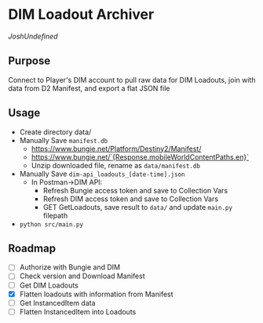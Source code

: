 # DIM Loadout Archiver
*JoshUndefined*

## Purpose

Connect to Player's DIM account to pull raw data for DIM Loadouts, join with data from
D2 Manifest, and export a flat JSON file

## Usage

- Create directory data/
- Manually Save `manifest.db`
    - https://www.bungie.net/Platform/Destiny2/Manifest/
    - https://www.bungie.net/`{Response.mobileWorldContentPaths.en}`
    - Unzip downloaded file, rename as `data/manifest.db`
- Manually Save `dim-api_loadouts_[date-time].json`
    - In Postman->DIM API:
        - Refresh Bungie access token and save to Collection Vars
        - Refresh DIM access token and save to Collection Vars
        - GET GetLoadouts, save result to `data/` and update `main.py` filepath
- `python src/main.py`

## Roadmap

- [ ] Authorize with Bungie and DIM
- [ ] Check version and Download Manifest
- [ ] Get DIM Loadouts
- [x] Flatten loadouts with information from Manifest
- [ ] Get InstancedItem data
- [ ] Flatten InstancedItem into Loadouts